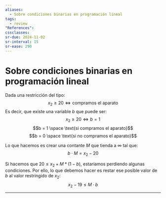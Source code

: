 ```yaml
---
aliases:
  - Sobre condiciones binarias en programación lineal
tags:
  - review
"References":
cssclasses:
sr-due: 2024-11-02
sr-interval: 15
sr-ease: 290
---
```

# Sobre condiciones binarias en programación lineal

Dada una restricción del tipo:
$$x_2 \geq 20 \Leftrightarrow \text{compramos el aparato}$$
Es decir, que existe una variable $b$ que puede ser:
$$x_2 \geq 20 \Leftrightarrow b = 1$$
$$b = 1 \space \text{si compramos el aparato}$$
$$b = 0 \space \text{si no compramos el aparato}$$

Lo que hacemos es crear una contante $M$ que tienda a $\infty$ tal que:
$$b \cdot M = x_2 - 20$$

Si hacemos que $20 \leq x_2 + M *(1-b)$, estaríamos perdiendo algunas condiciones. Por ello, lo que debemos hacer es restar ese posible valor de $b$ al valor restringido de $x_2$:
$$x_2 - 19 \leq M \cdot b$$
***
